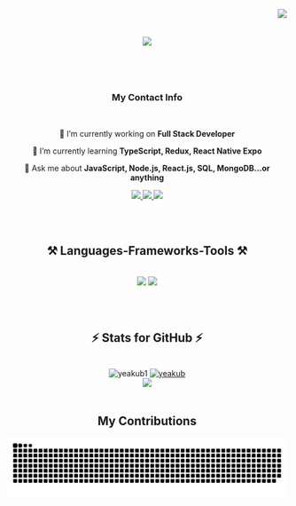 
<img align="right" src="https://visitor-badge.laobi.icu/badge?page_id=Yeakub1.Yeakub1" />

<h1 align="center">
    <img src="https://readme-typing-svg.herokuapp.com/?font=Righteous&size=35&center=true&vCenter=true&width=500&height=70&duration=4000&lines=Front+End+Developer;+Full+Stack+Developer;" />
</h1>

<br/><br/>


<div align="center">

**<h3>My Contact Info </h3>**

<br/>
 
 🔭 I’m currently working on **Full Stack Developer**
 
 🌱 I’m currently learning **TypeScript, Redux, React Native Expo**

💬 Ask me about **JavaScript, Node.js, React.js, SQL, MongoDB...or anything**


 </div>

<div align="center"> 
  <a href="ar.mryeakub10@gmail.com">
    <img src="https://img.shields.io/badge/Gmail-333333?style=for-the-badge&logo=gmail&logoColor=red" />
  </a>
  <a href="https://www.linkedin.com/in/yeakub1/" target="_blank">
    <img src="https://img.shields.io/badge/LinkedIn-0077B5?style=for-the-badge&logo=linkedin&logoColor=white" target="_blank" />
  </a>
  <a href="https://yakub1.web.app/" target="_blank">
     <img src="https://img.shields.io/badge/Portfolio-FF5722?style=for-the-badge&logo=todoist&logoColor=white" target="_blank" /> <!-- sqlite, safari, google-chrome are other good icon options -->
  </a>
</div>


<br/><br/>

<h2 align="center">⚒️ Languages-Frameworks-Tools ⚒️</h2>
<br/>
<div align="center">
     <img src="https://skillicons.dev/icons?i=html,css,tailwind,bootstrap,javascript,react,nextjs,redux,typescript,vscode,figma,git" />
    <img src="https://skillicons.dev/icons?i=nodejs,express,mongodb,prisma,postgres,mui,firebase,vercel,vitest" /><br>
</div>

<br/><br/>

<h2 align="center">⚡ Stats for GitHub ⚡</h2>
<br>
<div align=center>
 <img width=347 src="https://github-readme-stats.vercel.app/api/top-langs?username=yeakub1&show_icons=true&locale=en&layout=compact" alt="yeakub1" />
<a href="https://github.com/yeakub1"><img alt=yeakub Github Stats" src="https://denvercoder1-github-readme-stats.vercel.app/api?username=yeakub1&show_icons=true&count_private=true&title_color=fffff"/></a>
<br/>
<img src="https://github-readme-streak-stats.herokuapp.com/?user=yeakub1&show_icons=true&locale=en&layout=compact_border=true" />
</div>

<br/>


<div align="center">
  <h2> My Contributions </h2>
<picture>
  <source
    media="(prefers-color-scheme: dark)"
    srcset="https://raw.githubusercontent.com/platane/snk/output/github-contribution-grid-snake-dark.svg"
  />
  <source
    media="(prefers-color-scheme: light)"
    srcset="https://raw.githubusercontent.com/platane/snk/output/github-contribution-grid-snake.svg"
  />
  <img
    alt="github contribution grid snake animation"
    src="https://raw.githubusercontent.com/platane/snk/output/github-contribution-grid-snake.svg"
  />
</picture>
  <br/><br/><br/>
</div>

















